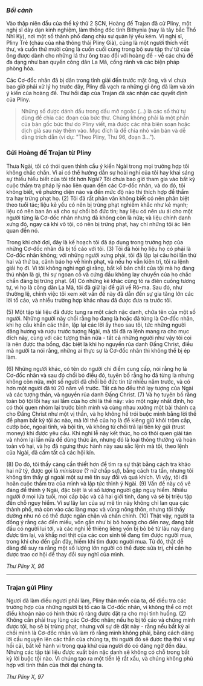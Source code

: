 ### *Bối cảnh*

Vào thập niên đầu của thế kỷ thứ 2 SCN, Hoàng đế Trajan đã cử Pliny, một nghị sĩ dày dạn kinh nghiệm, làm thống đốc tỉnh Bithynia (nay là tây bắc Thổ Nhĩ Kỳ), nơi một số thành phố đang chịu sự quản lý yếu kém. Vị nghị sĩ, Pliny Trẻ (cháu của nhà thông thái Pliny Già), cũng là một người thích viết thư, và cuốn thứ mười cũng là cuốn cuối cùng trong bộ sưu tập thư từ của ông được dành cho những lá thư ông trao đổi với hoàng đế - về các chủ đề đa dạng như ban quyền công dân La Mã, cống rãnh và các biện pháp phòng hỏa.

Các Cơ-đốc nhân đã bị dân trong tỉnh giải đến trước mặt ông, và vì chưa bao giờ phải xử lý họ trước đây, Pliny đã vạch ra những gì ông đã làm và xin ý kiến của hoàng đế. Thư hồi đáp của Trajan đã xác nhận các quyết định của Pliny.

> Những số được dánh dấu trong dấu mở ngoặc (...) là các số thứ tự dùng để chia các đoạn của bức thư. Chúng không phải là một phần của bản gốc bức thư do Pliny viết, mà được các nhà biên soạn hoặc dịch giả sau này thêm vào. Mục đích là để chia nhỏ văn bản và dễ dàng trích dẫn (ví dụ: "Theo Pliny, Thư 96, đoạn 3...").

### Gửi Hoàng đế Trajan từ Pliny

Thưa Ngài, tôi có thói quen thỉnh cầu ý kiến Ngài trong mọi trường hợp tôi không chắc chắn. Vì ai có thể hướng dẫn sự hoài nghi của tôi hay khai sáng sự thiếu hiểu biết của tôi tốt hơn Ngài? Tôi chưa bao giờ tham gia vào bất kỳ cuộc thẩm tra pháp lý nào liên quan đến các Cơ-đốc nhân, và do đó, tôi không biết, về phương diện nào và đến mức độ nào thì thích hợp để thẩm tra hay trừng phạt họ. (2) Tôi đã rất phân vân không biết có nên phân biệt theo tuổi tác; liệu kẻ yếu có nên bị trừng phạt nghiêm khắc như kẻ mạnh; liệu có nên ban ân xá cho sự chối bỏ đức tin; hay liệu có nên ưu ái cho một người từng là Cơ-đốc nhân nhưng đã không còn là nữa; và liệu chính danh xưng đó, ngay cả khi vô tội, có nên bị trừng phạt, hay chỉ những tội ác liên quan đến nó.

Trong khi chờ đợi, đây là kế hoạch tôi đã áp dụng trong trường hợp của những Cơ-đốc nhân đã bị tố cáo với tôi. (3) Tôi đã hỏi họ liệu họ có phải là Cơ-đốc nhân không; với những người xưng phải, tôi đã lặp lại câu hỏi lần thứ hai và thứ ba, cảnh báo họ về hình phạt, và nếu họ vẫn kiên trì, tôi ra lệnh giải họ đi. Vì tôi không nghi ngờ gì rằng, bất kể bản chất của tội mà họ đang thú nhận là gì, thì sự ngoan cố và cứng đầu không lay chuyển của họ chắc chắn đáng bị trừng phạt. (4) Có những kẻ khác cũng tỏ ra điên cuồng tương tự, vì họ là công dân La Mã, tôi đã giữ lại để gửi về Rô-ma. Sau đó, như thường lệ, chính việc tôi xem xét vấn đề này đã dẫn đến sự gia tăng lớn các lời tố cáo, và nhiều trường hợp khác nhau đã được đưa ra trước tôi.

(5) Một tập tài liệu đã được tung ra một cách nặc danh, chứa tên của một số người. Những người này chối rằng họ đang là hoặc đã từng là Cơ-đốc nhân, khi họ cầu khẩn các thần, lặp lại các lời ấy theo sau tôi, tức những người dâng hương và rượu trước tượng Ngài, mà tôi đã ra lệnh mang ra cho mục đích này, cùng với các tượng thần nữa - tất cả những người như vậy tôi coi là nên được tha bổng, đặc biệt là khi họ nguyền rủa danh Đấng Christ, điều mà người ta nói rằng, những ai thực sự là Cơ-đốc nhân thì không thể bị ép làm.

(6) Những người khác, có tên do người chỉ điểm cung cấp, nói rằng họ là Cơ-đốc nhân và sau đó chối bỏ điều đó, tuyên bố rằng họ đã từng là nhưng không còn nữa, một số người đã chối bỏ đức tin từ nhiều năm trước, và có hơn một người đã từ 20 năm về trước. Tất cả họ đều thờ lạy tượng của Ngài và các tượng thần, và nguyền rủa danh Đấng Christ. (7) Và họ tuyên bố rằng toàn bộ tội lỗi hay sai lầm của họ chỉ là thế này: vào một ngày nhất định, họ có thói quen nhóm lại trước bình minh và cùng nhau xướng một bài thánh ca cho Đấng Christ như một vị thần, và họ không hề trói buộc mình bằng lời thề để phạm bất kỳ tội ác nào, mà lời thề của họ là để kiêng giữ khỏi trộm cắp, cướp bóc, ngoại tình, và bội tín, và không từ chối trả lại tiền ký gửi (trust money) khi được yêu cầu. Khi nghi lễ này kết thúc, họ có thói quen giải tán và nhóm lại lần nữa để dùng thức ăn, nhưng đó là loại thông thường và hoàn toàn vô hại, và họ đã ngưng thực hành này sau sắc lệnh mà tôi, theo lệnh của Ngài, đã cấm tất cả các hội kín.

(8) Do đó, tôi thấy càng cần thiết hơn để tìm ra sự thật bằng cách tra khảo hai nữ tỳ, được gọi là *ministrae* (? nữ chấp sự), bằng cách tra tấn, nhưng tôi không tìm thấy gì ngoài một sự mê tín suy đồi và quá khích. Vì vậy, tôi đã hoãn cuộc thẩm tra của mình và lập tức thỉnh ý Ngài. (9) Vấn đề này có vẻ đáng để thỉnh ý Ngài, đặc biệt là vì số lượng người gặp nguy hiểm. Nhiều người ở mọi lứa tuổi, mọi cấp bậc và cả hai giới tính, đang và sẽ bị triệu tập đến chỗ nguy hiểm. Vì sự lây lan của sự mê tín này không chỉ lan qua các thành phố, mà còn vào các làng mạc và vùng nông thôn, nhưng tôi thấy dường như nó có thể được ngăn chặn và chấn chỉnh. (10) Thật vậy, người ta đồng ý rằng các đền miếu, vốn gần như bị bỏ hoang cho đến nay, đang bắt đầu có người lui tới, và các nghi lễ thiêng liêng vốn bị bỏ bê từ lâu nay đang được tìm lại, và khắp nơi thịt của các con sinh tế đang tìm được người mua, trong khi cho đến gần đây, hiếm khi tìm được người mua. Từ đó, thật dễ dàng để suy ra rằng một số lượng lớn người có thể được sửa trị, chỉ cần họ được trao cơ hội để thay đổi suy nghĩ của mình.

*Thư Pliny X, 96*

---

### Trajan gửi Pliny

Ngươi đã làm điều ngươi phải làm, Pliny thân mến của ta, để điều tra các trường hợp của những người bị tố cáo là Cơ-đốc nhân, vì không thể có một điều khoản nào có hình thức rõ ràng được đặt ra cho mọi tình huống. (2) Không cần phải truy lùng các Cơ-đốc nhân; nếu họ bị tố cáo và chứng minh được tội, họ sẽ bị trừng phạt, nhưng với sự dè dặt này - rằng nếu bất kỳ ai chối mình là Cơ-đốc nhân và làm rõ rằng mình không phải, bằng cách dâng lời cầu nguyện lên các thần của chúng ta, thì người đó sẽ được tha thứ vì sự hối cải, bất kể hành vi trong quá khứ của người đó có đáng ngờ đến đâu. Nhưng các tập tài liệu được xuất bản nặc danh sẽ không có chỗ trong bất kỳ lời buộc tội nào. Vì chúng tạo ra một tiền lệ rất xấu, và chúng không phù hợp với tinh thần của thời đại chúng ta.

*Thư Pliny X, 97*